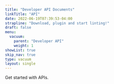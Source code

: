 ```yaml
---
title: "Developer API Documents"
linkTitle: "API"
date: 2022-06-19T07:39:53-04:00
strapline: "Download, plugin and start linting!"
draft: false
menu:
  vacuum:
    parent: "Developer API"
    weight: 1
showList: true
skip_nav: true
type: vacuum
layout: single
---
```


Get started with APIs.